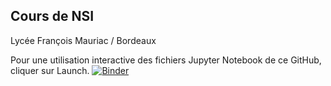 ## Cours de NSI 
Lycée François Mauriac / Bordeaux

Pour une utilisation interactive des fichiers Jupyter Notebook de ce GitHub, cliquer sur Launch.
[![Binder](https://mybinder.org/badge_logo.svg)](https://mybinder.org/v2/gh/glassus/nsi/master)
